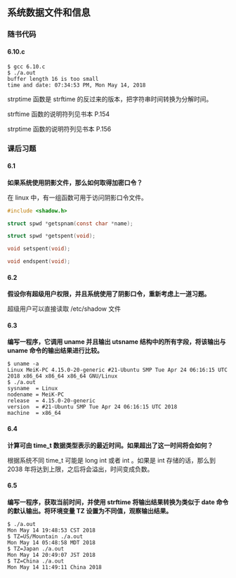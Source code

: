 ## 系统数据文件和信息


### 随书代码


#### 6.10.c
```shell
$ gcc 6.10.c 
$ ./a.out 
buffer length 16 is too small
time and date: 07:34:53 PM, Mon May 14, 2018
```

strptime 函数是 strftime 的反过来的版本，把字符串时间转换为分解时间。

strftime 函数的说明符列见书本 P.154

strptime 函数的说明符列见书本 P.156


### 课后习题


#### 6.1
**如果系统使用阴影文件，那么如何取得加密口令？**

在 linux 中，有一组函数可用于访问阴影口令文件。
```C
#include <shadow.h>

struct spwd *getspnam(const char *name);

struct spwd *getspent(void);

void setspent(void);

void endspent(void);
```


#### 6.2
**假设你有超级用户权限，并且系统使用了阴影口令，重新考虑上一道习题。**

超级用户可以直接读取 /etc/shadow 文件


#### 6.3
**编写一程序，它调用 uname 并且输出 utsname 结构中的所有字段，将该输出与 uname 命令的输出结果进行比较。**
```shell
$ uname -a
Linux MeiK-PC 4.15.0-20-generic #21-Ubuntu SMP Tue Apr 24 06:16:15 UTC 2018 x86_64 x86_64 x86_64 GNU/Linux
$ ./a.out 
sysname  = Linux
nodename = MeiK-PC
release  = 4.15.0-20-generic
version  = #21-Ubuntu SMP Tue Apr 24 06:16:15 UTC 2018
machine  = x86_64
```


#### 6.4
**计算可由 time_t 数据类型表示的最近时间。如果超出了这一时间将会如何？**

根据系统不同 time_t 可能是 long int 或者 int 。如果是 int 存储的话，那么到 2038 年将达到上限，之后将会溢出，时间变成负数。


#### 6.5
**编写一程序，获取当前时间，并使用 strftime 将输出结果转换为类似于 date 命令的默认输出。将环境变量 TZ 设置为不同值，观察输出结果。**

```shell
$ ./a.out 
Mon May 14 19:48:53 CST 2018
$ TZ=US/Mountain ./a.out 
Mon May 14 05:48:58 MDT 2018
$ TZ=Japan ./a.out 
Mon May 14 20:49:07 JST 2018
$ TZ=China ./a.out 
Mon May 14 11:49:11 China 2018
```